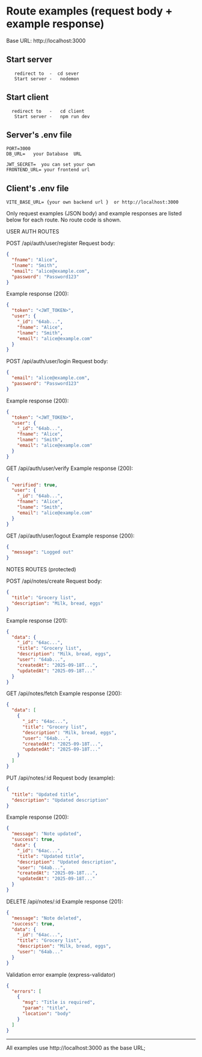 # Route examples (request body + example response)

Base URL: http://localhost:3000
## Start server 
``` 
   redirect to  -  cd sever
   Start server -   nodemon
  ```

## Start client  
``` 
  redirect to   -   cd client
   Start server -   npm run dev
  ```

## Server's  .env file 

```
PORT=3000
DB_URL=   your Database  URL   

JWT_SECRET=  you can set your own 
FRONTEND_URL= your frontend url 
```


## Client's .env file  

```
VITE_BASE_URL= {your own backend url }  or http://localhost:3000
```


Only request examples (JSON body) and example responses are listed below for each route. No route code is shown.

USER AUTH ROUTES

POST /api/auth/user/register
Request body:
```json
{
  "fname": "Alice",
  "lname": "Smith",
  "email": "alice@example.com",
  "password": "Password123"
}
```
Example response (200):
```json
{
  "token": "<JWT_TOKEN>",
  "user": {
    "_id": "64ab...",
    "fname": "Alice",
    "lname": "Smith",
    "email": "alice@example.com"
  }
}
```

POST /api/auth/user/login
Request body:
```json
{
  "email": "alice@example.com",
  "password": "Password123"
}
```
Example response (200):
```json
{
  "token": "<JWT_TOKEN>",
  "user": {
    "_id": "64ab...",
    "fname": "Alice",
    "lname": "Smith",
    "email": "alice@example.com"
  }
}
```

GET /api/auth/user/verify
Example response (200):
```json
{
  "verified": true,
  "user": {
    "_id": "64ab...",
    "fname": "Alice",
    "lname": "Smith",
    "email": "alice@example.com"
  }
}
```

GET /api/auth/user/logout
Example response (200):
```json
{
  "message": "Logged out"
}
```

NOTES ROUTES (protected)

POST /api/notes/create
Request body:
```json
{
  "title": "Grocery list",
  "description": "Milk, bread, eggs"
}
```
Example response (201):
```json
{
  "data": {
    "_id": "64ac...",
    "title": "Grocery list",
    "description": "Milk, bread, eggs",
    "user": "64ab...",
    "createdAt": "2025-09-18T...",
    "updatedAt": "2025-09-18T..."
  }
}
```

GET /api/notes/fetch
Example response (200):
```json
{
  "data": [
    {
      "_id": "64ac...",
      "title": "Grocery list",
      "description": "Milk, bread, eggs",
      "user": "64ab...",
      "createdAt": "2025-09-18T...",
      "updatedAt": "2025-09-18T..."
    }
  ]
}
```

PUT /api/notes/:id
Request body (example):
```json
{
  "title": "Updated title",
  "description": "Updated description"
}
```
Example response (200):
```json
{
  "message": "Note updated",
  "success": true,
  "data": {
    "_id": "64ac...",
    "title": "Updated title",
    "description": "Updated description",
    "user": "64ab...",
    "createdAt": "2025-09-18T...",
    "updatedAt": "2025-09-18T..."
  }
}
```

DELETE /api/notes/:id
Example response (201):
```json
{
  "message": "Note deleted",
  "success": true,
  "data": {
    "_id": "64ac...",
    "title": "Grocery list",
    "description": "Milk, bread, eggs",
    "user": "64ab..."
  }
}
```

Validation error example (express-validator)
```json
{
  "errors": [
    {
      "msg": "Title is required",
      "param": "title",
      "location": "body"
    }
  ]
}
```

---

All examples use http://localhost:3000 as the base URL;

